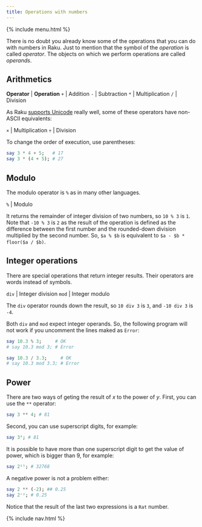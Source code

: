 ```yaml
---
title: Operations with numbers
---
```


{% include menu.html %}

There is no doubt you already know some of the operations that you can do with numbers in Raku. Just to mention that the symbol of the _operation_ is called _operator_. The objects on which we perform operations are called _operands_.

## Arithmetics

**Operator** | **Operation**
`+` | Addition
`-` | Subtraction
`*` | Multiplication
`/` | Division

As Raku [supports Unicode](/raku-course/essentials/on-unicode) really well, some of these operators have non-ASCII equivalents:

`×` | Multiplication
`÷` | Division

To change the order of execution, use parentheses:

```raku
say 3 * 4 + 5;   # 17
say 3 * (4 + 5); # 27
```

## Modulo

The modulo operator is `%` as in many other languages.

`%` | Modulo

It returns the remainder of integer division of two numbers, so `10 % 3` is `1`. Note that `-10 % 3` is `2` as the result of the operation is defined as the difference between the first number and the rounded-down division multiplied by the second number. So, `$a % $b` is equivalent to `$a - $b * floor($a / $b)`.

## Integer operations

There are special operations that return integer results. Their operators are words instead of symbols.

`div` | Integer division
`mod` | Integer modulo

The `div` operator rounds down the result, so `10 div 3` is `3`, and `-10 div 3` is `-4`.

Both `div` and `mod` expect integer operands. So, the following program will not work if you uncomment the lines maked as `Error`:

```raku
say 10.3 % 3;     # OK
# say 10.3 mod 3; # Error

say 10.3 / 3.3;     # OK
# say 10.3 mod 3.3; # Error
```

## Power

There are two ways of geting the result of _x_ to the power of _y_. First, you can use the `**` operator:

```raku
say 3 ** 4; # 81
```

Second, you can use superscript digits, for example:

```raku
say 3⁴; # 81
```

It is possible to have more than one superscript digit to get the value of power, which is bigger than 9, for example:

```raku
say 2¹⁵; # 32768
```

A negative power is not a problem either:

```raku
say 2 ** (-2); ## 0.25
say 2⁻²; # 0.25
```

Notice that the result of the last two expressions is a `Rat` number.

{% include nav.html %}
